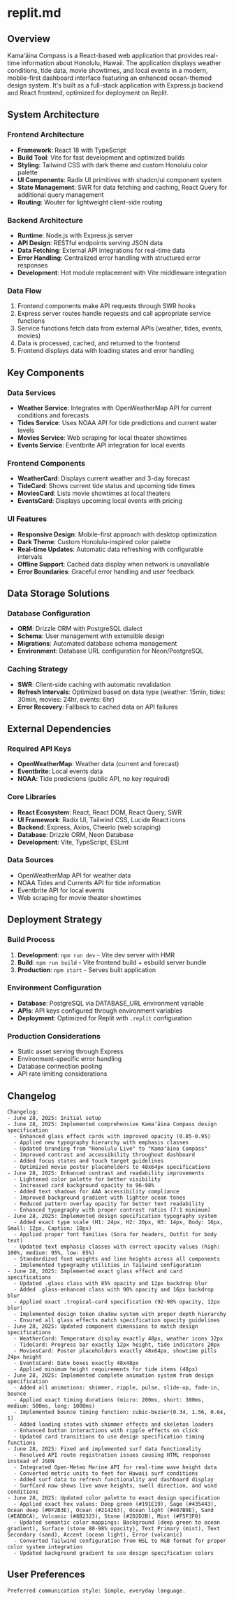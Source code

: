 # replit.md

## Overview

Kamaʻāina Compass is a React-based web application that provides real-time information about Honolulu, Hawaii. The application displays weather conditions, tide data, movie showtimes, and local events in a modern, mobile-first dashboard interface featuring an enhanced ocean-themed design system. It's built as a full-stack application with Express.js backend and React frontend, optimized for deployment on Replit.

## System Architecture

### Frontend Architecture
- **Framework**: React 18 with TypeScript
- **Build Tool**: Vite for fast development and optimized builds
- **Styling**: Tailwind CSS with dark theme and custom Honolulu color palette
- **UI Components**: Radix UI primitives with shadcn/ui component system
- **State Management**: SWR for data fetching and caching, React Query for additional query management
- **Routing**: Wouter for lightweight client-side routing

### Backend Architecture
- **Runtime**: Node.js with Express.js server
- **API Design**: RESTful endpoints serving JSON data
- **Data Fetching**: External API integrations for real-time data
- **Error Handling**: Centralized error handling with structured error responses
- **Development**: Hot module replacement with Vite middleware integration

### Data Flow
1. Frontend components make API requests through SWR hooks
2. Express server routes handle requests and call appropriate service functions
3. Service functions fetch data from external APIs (weather, tides, events, movies)
4. Data is processed, cached, and returned to the frontend
5. Frontend displays data with loading states and error handling

## Key Components

### Data Services
- **Weather Service**: Integrates with OpenWeatherMap API for current conditions and forecasts
- **Tides Service**: Uses NOAA API for tide predictions and current water levels
- **Movies Service**: Web scraping for local theater showtimes
- **Events Service**: Eventbrite API integration for local events

### Frontend Components
- **WeatherCard**: Displays current weather and 3-day forecast
- **TideCard**: Shows current tide status and upcoming tide times
- **MoviesCard**: Lists movie showtimes at local theaters
- **EventsCard**: Displays upcoming local events with pricing

### UI Features
- **Responsive Design**: Mobile-first approach with desktop optimization
- **Dark Theme**: Custom Honolulu-inspired color palette
- **Real-time Updates**: Automatic data refreshing with configurable intervals
- **Offline Support**: Cached data display when network is unavailable
- **Error Boundaries**: Graceful error handling and user feedback

## Data Storage Solutions

### Database Configuration
- **ORM**: Drizzle ORM with PostgreSQL dialect
- **Schema**: User management with extensible design
- **Migrations**: Automated database schema management
- **Environment**: Database URL configuration for Neon/PostgreSQL

### Caching Strategy
- **SWR**: Client-side caching with automatic revalidation
- **Refresh Intervals**: Optimized based on data type (weather: 15min, tides: 30min, movies: 24hr, events: 6hr)
- **Error Recovery**: Fallback to cached data on API failures

## External Dependencies

### Required API Keys
- **OpenWeatherMap**: Weather data (current and forecast)
- **Eventbrite**: Local events data
- **NOAA**: Tide predictions (public API, no key required)

### Core Libraries
- **React Ecosystem**: React, React DOM, React Query, SWR
- **UI Framework**: Radix UI, Tailwind CSS, Lucide React icons
- **Backend**: Express, Axios, Cheerio (web scraping)
- **Database**: Drizzle ORM, Neon Database
- **Development**: Vite, TypeScript, ESLint

### Data Sources
- OpenWeatherMap API for weather data
- NOAA Tides and Currents API for tide information
- Eventbrite API for local events
- Web scraping for movie theater showtimes

## Deployment Strategy

### Build Process
1. **Development**: `npm run dev` - Vite dev server with HMR
2. **Build**: `npm run build` - Vite frontend build + esbuild server bundle
3. **Production**: `npm start` - Serves built application

### Environment Configuration
- **Database**: PostgreSQL via DATABASE_URL environment variable
- **APIs**: API keys configured through environment variables
- **Deployment**: Optimized for Replit with `.replit` configuration

### Production Considerations
- Static asset serving through Express
- Environment-specific error handling
- Database connection pooling
- API rate limiting considerations

## Changelog

```
Changelog:
- June 28, 2025: Initial setup
- June 28, 2025: Implemented comprehensive Kamaʻāina Compass design specification
  - Enhanced glass effect cards with improved opacity (0.85-0.95)
  - Applied new typography hierarchy with emphasis classes
  - Updated branding from "Honolulu Live" to "Kamaʻāina Compass"
  - Improved contrast and accessibility throughout dashboard
  - Added focus states and touch target guidelines
  - Optimized movie poster placeholders to 48x64px specifications
- June 28, 2025: Enhanced contrast and readability improvements
  - Lightened color palette for better visibility
  - Increased card background opacity to 96-98%
  - Added text shadows for AAA accessibility compliance
  - Improved background gradient with lighter ocean tones
  - Reduced pattern overlay opacity for better text readability
  - Enhanced typography with proper contrast ratios (7:1 minimum)
- June 28, 2025: Implemented design specification typography system
  - Added exact type scale (H1: 24px, H2: 20px, H3: 14px, Body: 16px, Small: 12px, Caption: 10px)
  - Applied proper font families (Sora for headers, Outfit for body text)
  - Updated text emphasis classes with correct opacity values (high: 100%, medium: 95%, low: 85%)
  - Standardized font weights and line heights across all components
  - Implemented typography utilities in Tailwind configuration
- June 28, 2025: Implemented exact glass effect and card specifications
  - Updated .glass class with 85% opacity and 12px backdrop blur
  - Added .glass-enhanced class with 90% opacity and 16px backdrop blur
  - Applied exact .tropical-card specification (92-98% opacity, 12px blur)
  - Implemented design token shadow system with proper depth hierarchy
  - Ensured all glass effects match specification opacity guidelines
- June 28, 2025: Updated component dimensions to match design specifications
  - WeatherCard: Temperature display exactly 48px, weather icons 32px
  - TideCard: Progress bar exactly 12px height, tide indicators 20px
  - MoviesCard: Poster placeholders exactly 48x64px, showtime pills 24px height
  - EventsCard: Date boxes exactly 48x48px
  - Applied minimum height requirements for tide items (48px)
- June 28, 2025: Implemented complete animation system from design specification
  - Added all animations: shimmer, ripple, pulse, slide-up, fade-in, bounce
  - Applied exact timing durations (micro: 200ms, short: 300ms, medium: 500ms, long: 1000ms)
  - Implemented bounce timing function: cubic-bezier(0.34, 1.56, 0.64, 1)
  - Added loading states with shimmer effects and skeleton loaders
  - Enhanced button interactions with ripple effects on click
  - Updated card transitions to use design specification timing functions
- June 28, 2025: Fixed and implemented surf data functionality
  - Resolved API route registration issues causing HTML responses instead of JSON
  - Integrated Open-Meteo Marine API for real-time wave height data
  - Converted metric units to feet for Hawaii surf conditions
  - Added surf data to refresh functionality and dashboard display
  - SurfCard now shows live wave heights, swell direction, and wind conditions
- June 28, 2025: Updated color palette to exact design specification
  - Applied exact hex values: Deep green (#191E19), Sage (#435443), Ocean deep (#0F2B3E), Ocean (#214263), Ocean light (#407B9E), Sand (#EADDCA), Volcanic (#8B2323), Stone (#2D2D2B), Mist (#F5F3F0)
  - Updated semantic color mappings: Background (deep green to ocean gradient), Surface (stone 80-98% opacity), Text Primary (mist), Text Secondary (sand), Accent (ocean light), Error (volcanic)
  - Converted Tailwind configuration from HSL to RGB format for proper color system integration
  - Updated background gradient to use design specification colors
```

## User Preferences

```
Preferred communication style: Simple, everyday language.
```
